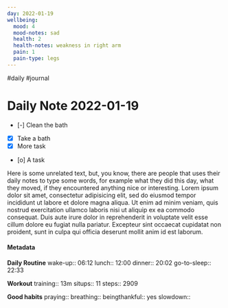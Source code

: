```yaml
---
day: 2022-01-19
wellbeing:
  mood: 4
  mood-notes: sad
  health: 2
  health-notes: weakness in right arm
  pain: 1
  pain-type: legs
---
```

#daily #journal
# Daily Note 2022-01-19

- [-] Clean the bath
- [x] Take a bath
- [x] More task
- [o] A task

Here is some unrelated text, but, you know, there are people that uses their daily notes to type some words, for example what they did this day, what they moved, if they encountered anything nice or interesting. Lorem ipsum dolor sit amet, consectetur adipisicing elit, sed do eiusmod tempor incididunt ut labore et dolore magna aliqua. Ut enim ad minim veniam, quis nostrud exercitation ullamco laboris nisi ut aliquip ex ea commodo consequat. Duis aute irure dolor in reprehenderit in voluptate velit esse cillum dolore eu fugiat nulla pariatur. Excepteur sint occaecat cupidatat non proident, sunt in culpa qui officia deserunt mollit anim id est laborum.

#### Metadata

**Daily Routine**
wake-up:: 06:12
lunch:: 12:00
dinner:: 20:02
go-to-sleep:: 22:33

**Workout**
training:: 13m
situps:: 11
steps:: 2909

**Good habits**
praying:: 
breathing:: 
beingthankful:: yes
slowdown:: 
